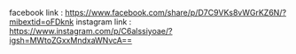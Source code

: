 facebook link : https://www.facebook.com/share/p/D7C9VKs8vWGrKZ6N/?mibextid=oFDknk
instagram link : https://www.instagram.com/p/C6alssiyoae/?igsh=MWtoZGxxMndxaWNvcA==
